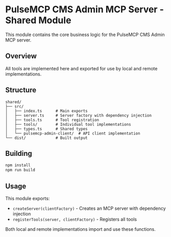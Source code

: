# PulseMCP CMS Admin MCP Server - Shared Module

This module contains the core business logic for the PulseMCP CMS Admin MCP server.

## Overview

All tools are implemented here and exported for use by local and remote implementations.

## Structure

```
shared/
├── src/
│   ├── index.ts      # Main exports
│   ├── server.ts     # Server factory with dependency injection
│   ├── tools.ts      # Tool registration
│   ├── tools/        # Individual tool implementations
│   ├── types.ts      # Shared types
│   └── pulsemcp-admin-client/  # API client implementation
└── dist/             # Built output
```

## Building

```bash
npm install
npm run build
```

## Usage

This module exports:

- `createServer(clientFactory)` - Creates an MCP server with dependency injection
- `registerTools(server, clientFactory)` - Registers all tools

Both local and remote implementations import and use these functions.
